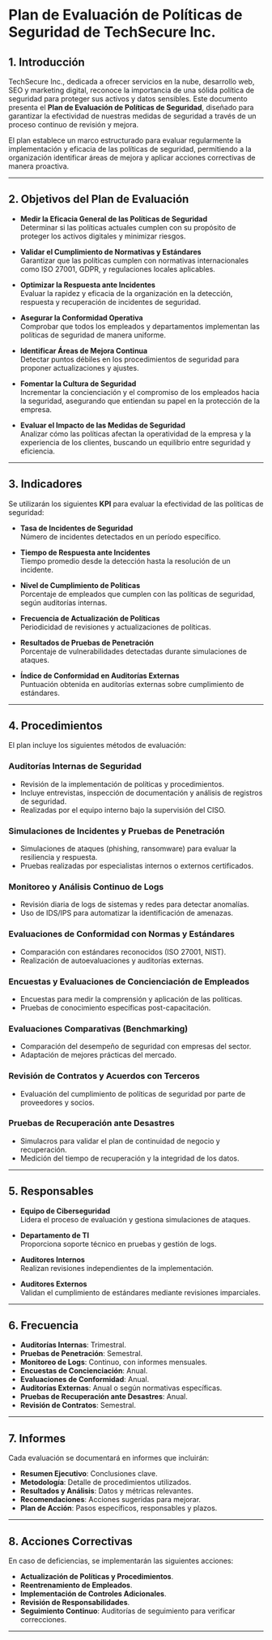 # Plan de Evaluación de Políticas de Seguridad de TechSecure Inc.

## 1. Introducción

TechSecure Inc., dedicada a ofrecer servicios en la nube, desarrollo web, SEO y marketing digital, reconoce la importancia de una sólida política de seguridad para proteger sus activos y datos sensibles. Este documento presenta el **Plan de Evaluación de Políticas de Seguridad**, diseñado para garantizar la efectividad de nuestras medidas de seguridad a través de un proceso continuo de revisión y mejora.

El plan establece un marco estructurado para evaluar regularmente la implementación y eficacia de las políticas de seguridad, permitiendo a la organización identificar áreas de mejora y aplicar acciones correctivas de manera proactiva.

---

## 2. Objetivos del Plan de Evaluación

- **Medir la Eficacia General de las Políticas de Seguridad**  
  Determinar si las políticas actuales cumplen con su propósito de proteger los activos digitales y minimizar riesgos.

- **Validar el Cumplimiento de Normativas y Estándares**  
  Garantizar que las políticas cumplen con normativas internacionales como ISO 27001, GDPR, y regulaciones locales aplicables.

- **Optimizar la Respuesta ante Incidentes**  
  Evaluar la rapidez y eficacia de la organización en la detección, respuesta y recuperación de incidentes de seguridad.

- **Asegurar la Conformidad Operativa**  
  Comprobar que todos los empleados y departamentos implementan las políticas de seguridad de manera uniforme.

- **Identificar Áreas de Mejora Continua**  
  Detectar puntos débiles en los procedimientos de seguridad para proponer actualizaciones y ajustes.

- **Fomentar la Cultura de Seguridad**  
  Incrementar la concienciación y el compromiso de los empleados hacia la seguridad, asegurando que entiendan su papel en la protección de la empresa.

- **Evaluar el Impacto de las Medidas de Seguridad**  
  Analizar cómo las políticas afectan la operatividad de la empresa y la experiencia de los clientes, buscando un equilibrio entre seguridad y eficiencia.

---

## 3. Indicadores

Se utilizarán los siguientes **KPI** para evaluar la efectividad de las políticas de seguridad:

- **Tasa de Incidentes de Seguridad**  
  Número de incidentes detectados en un período específico.

- **Tiempo de Respuesta ante Incidentes**  
  Tiempo promedio desde la detección hasta la resolución de un incidente.

- **Nivel de Cumplimiento de Políticas**  
  Porcentaje de empleados que cumplen con las políticas de seguridad, según auditorías internas.

- **Frecuencia de Actualización de Políticas**  
  Periodicidad de revisiones y actualizaciones de políticas.

- **Resultados de Pruebas de Penetración**  
  Porcentaje de vulnerabilidades detectadas durante simulaciones de ataques.

- **Índice de Conformidad en Auditorías Externas**  
  Puntuación obtenida en auditorías externas sobre cumplimiento de estándares.

---

## 4. Procedimientos

El plan incluye los siguientes métodos de evaluación:

### Auditorías Internas de Seguridad  
- Revisión de la implementación de políticas y procedimientos.  
- Incluye entrevistas, inspección de documentación y análisis de registros de seguridad.  
- Realizadas por el equipo interno bajo la supervisión del CISO.

### Simulaciones de Incidentes y Pruebas de Penetración  
- Simulaciones de ataques (phishing, ransomware) para evaluar la resiliencia y respuesta.  
- Pruebas realizadas por especialistas internos o externos certificados.

### Monitoreo y Análisis Continuo de Logs  
- Revisión diaria de logs de sistemas y redes para detectar anomalías.  
- Uso de IDS/IPS para automatizar la identificación de amenazas.

### Evaluaciones de Conformidad con Normas y Estándares  
- Comparación con estándares reconocidos (ISO 27001, NIST).  
- Realización de autoevaluaciones y auditorías externas.

### Encuestas y Evaluaciones de Concienciación de Empleados  
- Encuestas para medir la comprensión y aplicación de las políticas.  
- Pruebas de conocimiento específicas post-capacitación.

### Evaluaciones Comparativas (Benchmarking)  
- Comparación del desempeño de seguridad con empresas del sector.  
- Adaptación de mejores prácticas del mercado.

### Revisión de Contratos y Acuerdos con Terceros  
- Evaluación del cumplimiento de políticas de seguridad por parte de proveedores y socios.

### Pruebas de Recuperación ante Desastres  
- Simulacros para validar el plan de continuidad de negocio y recuperación.  
- Medición del tiempo de recuperación y la integridad de los datos.

---

## 5. Responsables

- **Equipo de Ciberseguridad**  
  Lidera el proceso de evaluación y gestiona simulaciones de ataques.

- **Departamento de TI**  
  Proporciona soporte técnico en pruebas y gestión de logs.

- **Auditores Internos**  
  Realizan revisiones independientes de la implementación.

- **Auditores Externos**  
  Validan el cumplimiento de estándares mediante revisiones imparciales.

---

## 6. Frecuencia

- **Auditorías Internas**: Trimestral.  
- **Pruebas de Penetración**: Semestral.  
- **Monitoreo de Logs**: Continuo, con informes mensuales.  
- **Encuestas de Concienciación**: Anual.  
- **Evaluaciones de Conformidad**: Anual.  
- **Auditorías Externas**: Anual o según normativas específicas.  
- **Pruebas de Recuperación ante Desastres**: Anual.  
- **Revisión de Contratos**: Semestral.

---

## 7. Informes

Cada evaluación se documentará en informes que incluirán:

- **Resumen Ejecutivo**: Conclusiones clave.  
- **Metodología**: Detalle de procedimientos utilizados.  
- **Resultados y Análisis**: Datos y métricas relevantes.  
- **Recomendaciones**: Acciones sugeridas para mejorar.  
- **Plan de Acción**: Pasos específicos, responsables y plazos.

---

## 8. Acciones Correctivas

En caso de deficiencias, se implementarán las siguientes acciones:

- **Actualización de Políticas y Procedimientos**.  
- **Reentrenamiento de Empleados**.  
- **Implementación de Controles Adicionales**.  
- **Revisión de Responsabilidades**.  
- **Seguimiento Continuo**: Auditorías de seguimiento para verificar correcciones.

---
